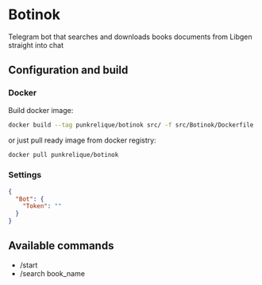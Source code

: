 # Botinok 

Telegram bot that searches and downloads books documents from Libgen straight into chat

## Configuration and build

### Docker

Build docker image:

```bash
docker build --tag punkrelique/botinok src/ -f src/Botinok/Dockerfile
```

or just pull ready image from docker registry: 
```bash
docker pull punkrelique/botinok
```

### Settings
```json
{
  "Bot": {
    "Token": ""
  }
}
```

## Available commands

- /start
- /search book_name
